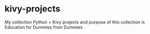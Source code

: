 # kivy-projects

My collection Python + Kivy projects and purpose of this collection is Education for Dummies from Dummies